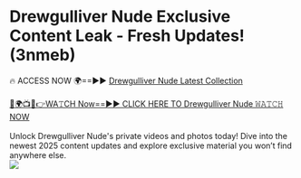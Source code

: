 # Drewgulliver Nude Exclusive Content Leak - Fresh Updates! (3nmeb)

🔥 ACCESS NOW 🌍==►► <a href="https://tinyurl.com/yc657z5k" rel="nofollow">Drewgulliver Nude Latest Collection</a>
<br><br>
[🔴🌍📺📱👉WA𝚃CH Now==►► CLICK HERE TO Drewgulliver Nude 𝚆𝙰𝚃𝙲𝙷 NOW](https://tinyurl.com/yc657z5k)
<br><br>
Unlock Drewgulliver Nude's private videos and photos today! Dive into the newest 2025 content updates and explore exclusive material you won’t find anywhere else.
<br>
<a href="https://tinyurl.com/yc657z5k" rel="nofollow" data-target="animated-image.originalLink"><img src="https://camo.githubusercontent.com/8a4f000d20f83aca3bf7ec5f350d767afa0574a8a352519fd8cfa583a6f93a33/68747470733a2f2f692e696d6775722e636f6d2f644a486b345a712e676966" data-canonical-src="https://i.imgur.com/dJHk4Zq.gif" style="max-width: 100%; display: inline-block;" data-target="animated-image.originalImage"></a>
<br>

